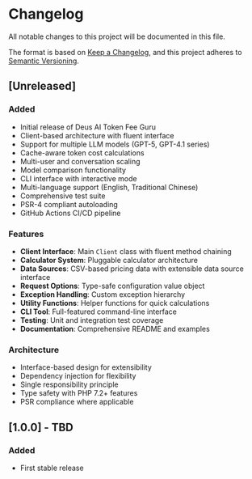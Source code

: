 # Changelog

All notable changes to this project will be documented in this file.

The format is based on [Keep a Changelog](https://keepachangelog.com/en/1.0.0/),
and this project adheres to [Semantic Versioning](https://semver.org/spec/v2.0.0.html).

## [Unreleased]

### Added
- Initial release of Deus AI Token Fee Guru
- Client-based architecture with fluent interface
- Support for multiple LLM models (GPT-5, GPT-4.1 series)
- Cache-aware token cost calculations
- Multi-user and conversation scaling
- Model comparison functionality
- CLI interface with interactive mode
- Multi-language support (English, Traditional Chinese)
- Comprehensive test suite
- PSR-4 compliant autoloading
- GitHub Actions CI/CD pipeline

### Features
- **Client Interface**: Main `Client` class with fluent method chaining
- **Calculator System**: Pluggable calculator architecture
- **Data Sources**: CSV-based pricing data with extensible data source interface
- **Request Options**: Type-safe configuration value object
- **Exception Handling**: Custom exception hierarchy
- **Utility Functions**: Helper functions for quick calculations
- **CLI Tool**: Full-featured command-line interface
- **Testing**: Unit and integration test coverage
- **Documentation**: Comprehensive README and examples

### Architecture
- Interface-based design for extensibility
- Dependency injection for flexibility
- Single responsibility principle
- Type safety with PHP 7.2+ features
- PSR compliance where applicable

## [1.0.0] - TBD

### Added
- First stable release
